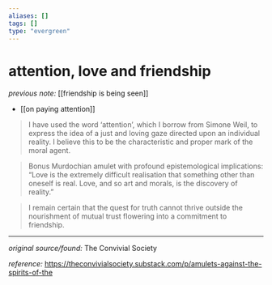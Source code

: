 ```yaml
---
aliases: []
tags: []
type: "evergreen"
---
```


# attention, love and friendship

_previous note:_ [[friendship is being seen]]

- [[on paying attention]]

> I have used the word ‘attention’, which I borrow from Simone Weil, to express the idea of a just and loving gaze directed upon an individual reality. I believe this to be the characteristic and proper mark of the moral agent.

> Bonus Murdochian amulet with profound epistemological implications: “Love is the extremely difficult realisation that something other than oneself is real. Love, and so art and morals, is the discovery of reality.”

> I remain certain that the quest for truth cannot thrive outside the nourishment of mutual trust flowering into a commitment to friendship.

---

_original source/found:_ The Convivial Society

_reference:_ https://theconvivialsociety.substack.com/p/amulets-against-the-spirits-of-the



